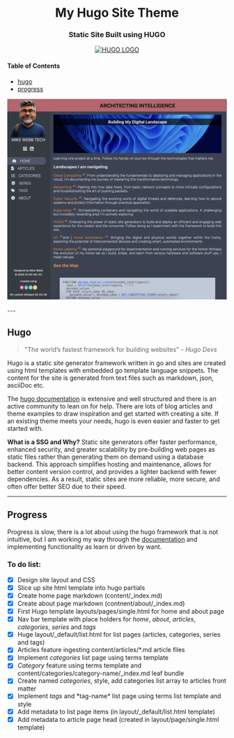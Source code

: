 <h1 align="center""> My Hugo Site Theme </h1>
<h3 align="center">Static Site Built using HUGO </h3>
<p align="center">
<a href="https://gohugo.io">
  <img alt="HUGO LOGO" title="Hugo website" src="https://gohugo.io/images/hugo-logo-wide.svg" width="200">
</a>
</p>
<h4>Table of Contents</h4>

- [hugo](#hugo)
- [progress](#progress)

<p align="center">
<img alt "theme look" src="./site_look.png" >
</p>
---

## Hugo

> "The world’s fastest framework for building websites" - _Hugo Devs_

Hugo is a static site generator framework written in go and sites are created using html templates with embedded go template language snippets. The content for the site is generated from text files such as markdown, json, asciiDoc etc.

The [hugo documentation](https://gohugo.io/documentation) is extensive and well structured and there is an active community to lean on for help. There are lots of blog articles and theme examples to draw inspiration and get started with creating a site. If an existing theme meets your needs, hugo is even easier and faster to get started with.

**What is a SSG and Why?**
Static site generators offer faster performance, enhanced security, and greater scalability by pre-building web pages as static files rather than generating them on demand using a database backend. This approach simplifies hosting and maintenance, allows for better content version control, and provides a lighter backend with fewer dependencies. As a result, static sites are more reliable, more secure, and often offer better SEO due to their speed.

---

## Progress

Progress is slow, there is a lot about using the hugo framework that is not intuitive, but I am working my way through the [documentation](https://gohugo.io/documentation/) and implementing functionality as learn or driven by want.

### To do list:

- [x] Design site layout and CSS
- [x] Slice up site html template into hugo partials
- [x] Create home page markdown (content/\_index.md)
- [x] Create about page markdown (contnent/about/\_index.md)
- [x] First Hugo template layouts/pages/single.html for home and about page
- [x] Nav bar template with place holders for _home_, _about_, _articles_, _categories_, _series_ and _tags_
- [x] Huge layout/\_default/list.html for list pages (articles, categories, series and tags)
- [x] Articles feature ingesting content/articles/\*.md article files
- [x] Implement _categories_ list page using terms template
- [x] _Category_ feature using terms template and content/categories/category-name/\_index.md leaf bundle
- [x] Create named _categories_, style, add categories list array to articles front matter
- [x] Implement _tags_ and \*tag-name\* list page using terms list template and style
- [x] Add metadata to list page items (in layout/\_default/list.html template)
- [x] Add metadata to article page head (created in layout/page/single.html template)
